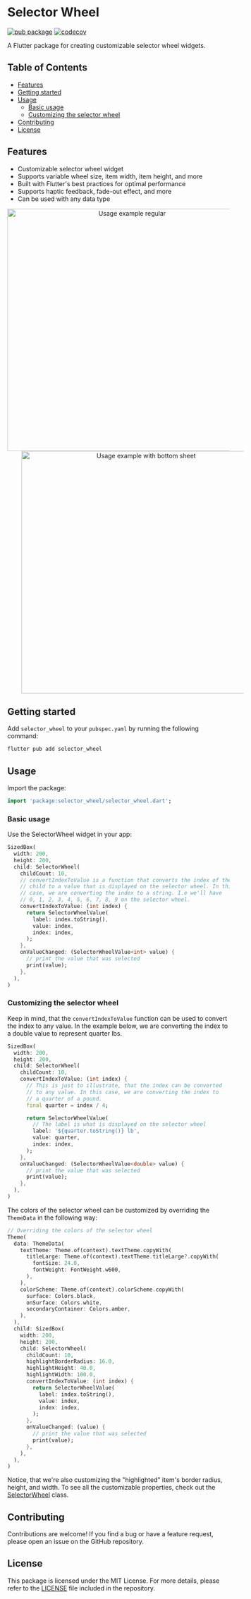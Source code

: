 # Selector Wheel

[![pub package](https://img.shields.io/pub/v/selector_wheel.svg)](https://pub.dartlang.org/packages/selector_wheel)
[![codecov](https://codecov.io/gh/AlexLomm/selector_wheel/branch/main/graph/badge.svg)](https://codecov.io/gh/AlexLomm/selector_wheel)

A Flutter package for creating customizable selector wheel widgets.

## Table of Contents

- [Features](#features)
- [Getting started](#getting-started)
- [Usage](#usage)
  - [Basic usage](#basic-usage)
  - [Customizing the selector wheel](#customizing-the-selector-wheel)
- [Contributing](#contributing)
- [License](#license)

## Features

- Customizable selector wheel widget
- Supports variable wheel size, item width, item height, and more
- Built with Flutter's best practices for optimal performance
- Supports haptic feedback, fade-out effect, and more
- Can be used with any data type

<p align="middle">
  <img src="https://raw.githubusercontent.com/AlexLomm/selector_wheel/main/screenshots/example-1.png" alt="Usage example regular" height="550">
  <img src="https://raw.githubusercontent.com/AlexLomm/selector_wheel/main/screenshots/example-2.jpeg" alt="Usage example with bottom sheet" height="550" style="margin-left: 32px">
</p>

## Getting started

Add `selector_wheel` to your `pubspec.yaml` by running the following command:

```bash
flutter pub add selector_wheel
```

## Usage

Import the package:

```dart
import 'package:selector_wheel/selector_wheel.dart';
```

### Basic usage

Use the SelectorWheel widget in your app:

```dart
SizedBox(
  width: 200,
  height: 200,
  child: SelectorWheel(
    childCount: 10,
    // convertIndexToValue is a function that converts the index of the
    // child to a value that is displayed on the selector wheel. In this
    // case, we are converting the index to a string. I.e we'll have
    // 0, 1, 2, 3, 4, 5, 6, 7, 8, 9 on the selector wheel.
    convertIndexToValue: (int index) {
      return SelectorWheelValue(
        label: index.toString(),
        value: index,
        index: index,
      );
    },
    onValueChanged: (SelectorWheelValue<int> value) {
      // print the value that was selected
      print(value);
    },
  ),
)
```

### Customizing the selector wheel

Keep in mind, that the `convertIndexToValue` function can be used to convert the index to any value.
In the example below, we are converting the index to a double value to represent quarter lbs.

```dart
SizedBox(
  width: 200,
  height: 200,
  child: SelectorWheel(
    childCount: 10,
    convertIndexToValue: (int index) {
      // This is just to illustrate, that the index can be converted
      // to any value. In this case, we are converting the index to
      // a quarter of a pound.
      final quarter = index / 4;

      return SelectorWheelValue(
        // The label is what is displayed on the selector wheel
        label: '${quarter.toString()} lb',
        value: quarter,
        index: index,
      );
    },
    onValueChanged: (SelectorWheelValue<double> value) {
      // print the value that was selected
      print(value);
    },
  ),
)
```

The colors of the selector wheel can be customized by overriding the `ThemeData` in the following way:

```dart
// Overriding the colors of the selector wheel
Theme(
  data: ThemeData(
    textTheme: Theme.of(context).textTheme.copyWith(
      titleLarge: Theme.of(context).textTheme.titleLarge?.copyWith(
        fontSize: 24.0,
        fontWeight: FontWeight.w600,
      ),
    ),
    colorScheme: Theme.of(context).colorScheme.copyWith(
      surface: Colors.black,
      onSurface: Colors.white,
      secondaryContainer: Colors.amber,
    ),
  ),
  child: SizedBox(
    width: 200,
    height: 200,
    child: SelectorWheel(
      childCount: 10,
      highlightBorderRadius: 16.0,
      highlightHeight: 40.0,
      highlightWidth: 100.0,
      convertIndexToValue: (int index) {
        return SelectorWheelValue(
          label: index.toString(),
          value: index,
          index: index,
        );
      },
      onValueChanged: (value) {
        // print the value that was selected
        print(value);
      },
    ),
  ),
)
```

Notice, that we're also customizing the "highlighted" item's border radius, height, and width. To see
all the customizable properties, check out the [SelectorWheel](./lib/selector_wheel/selector_wheel.dart) class.

## Contributing

Contributions are welcome! If you find a bug or have a feature request, please open an issue on the GitHub repository.

## License

This package is licensed under the MIT License. For more details, please refer to the [LICENSE](./LICENSE) file included in the repository.
